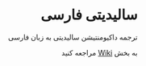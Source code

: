 <div lang='fa' dir='rtl'>
  
# سالیدیتی فارسی

ترجمه داکیومنتیشن سالیدیتی به زبان فارسی

به بخش [Wiki](https://github.com/bitcode00/soliditylang_fa/wiki) مراجعه کنید

</div>
